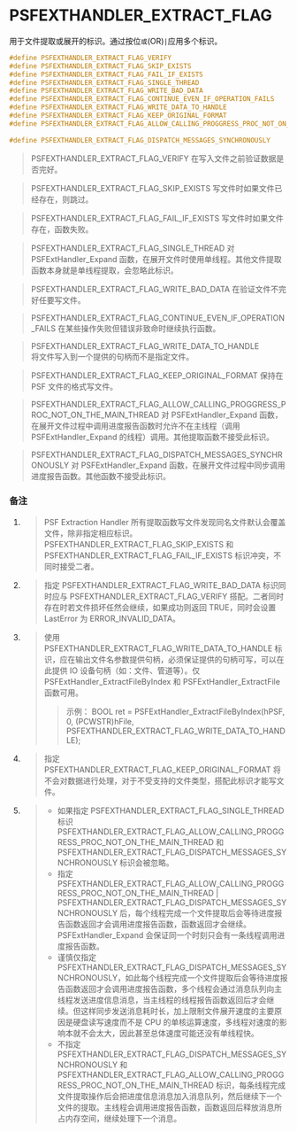 # PSFEXTHANDLER_EXTRACT_FLAG
用于文件提取或展开的标识。通过按位`或`(OR)`|`应用多个标识。
````c
#define PSFEXTHANDLER_EXTRACT_FLAG_VERIFY                               0x0001
#define PSFEXTHANDLER_EXTRACT_FLAG_SKIP_EXISTS                          0x0002
#define PSFEXTHANDLER_EXTRACT_FLAG_FAIL_IF_EXISTS                       0x0004
#define PSFEXTHANDLER_EXTRACT_FLAG_SINGLE_THREAD                        0x0008
#define PSFEXTHANDLER_EXTRACT_FLAG_WRITE_BAD_DATA                       0x0010
#define PSFEXTHANDLER_EXTRACT_FLAG_CONTINUE_EVEN_IF_OPERATION_FAILS     0x0020
#define PSFEXTHANDLER_EXTRACT_FLAG_WRITE_DATA_TO_HANDLE                 0x0040
#define PSFEXTHANDLER_EXTRACT_FLAG_KEEP_ORIGINAL_FORMAT                 0x0080
#define PSFEXTHANDLER_EXTRACT_FLAG_ALLOW_CALLING_PROGGRESS_PROC_NOT_ON_THE_MAIN_THREAD\
                                                                        0x0100
#define PSFEXTHANDLER_EXTRACT_FLAG_DISPATCH_MESSAGES_SYNCHRONOUSLY      0x0200
````
>PSFEXTHANDLER_EXTRACT_FLAG_VERIFY
>在写入文件之前验证数据是否完好。

>PSFEXTHANDLER_EXTRACT_FLAG_SKIP_EXISTS
>写文件时如果文件已经存在，则跳过。

>PSFEXTHANDLER_EXTRACT_FLAG_FAIL_IF_EXISTS
>写文件时如果文件存在，函数失败。

>PSFEXTHANDLER_EXTRACT_FLAG_SINGLE_THREAD
>对 PSFExtHandler_Expand 函数，在展开文件时使用单线程。其他文件提取函数本身就是单线程提取，会忽略此标识。

>PSFEXTHANDLER_EXTRACT_FLAG_WRITE_BAD_DATA
>在验证文件不完好任要写文件。

>PSFEXTHANDLER_EXTRACT_FLAG_CONTINUE_EVEN_IF_OPERATION_FAILS
>在某些操作失败但错误非致命时继续执行函数。

>PSFEXTHANDLER_EXTRACT_FLAG_WRITE_DATA_TO_HANDLE	
>将文件写入到一个提供的句柄而不是指定文件。

>PSFEXTHANDLER_EXTRACT_FLAG_KEEP_ORIGINAL_FORMAT
>保持在 PSF 文件的格式写文件。

>PSFEXTHANDLER_EXTRACT_FLAG_ALLOW_CALLING_PROGGRESS_PROC_NOT_ON_THE_MAIN_THREAD
>对 PSFExtHandler_Expand 函数，在展开文件过程中调用进度报告函数时允许不在主线程（调用 PSFExtHandler_Expand 的线程）调用。其他提取函数不接受此标识。

>PSFEXTHANDLER_EXTRACT_FLAG_DISPATCH_MESSAGES_SYNCHRONOUSLY
>对 PSFExtHandler_Expand 函数，在展开文件过程中同步调用进度报告函数。其他函数不接受此标识。

### 备注
1. >PSF Extraction Handler 所有提取函数写文件发现同名文件默认会覆盖文件，除非指定相应标识。PSFEXTHANDLER_EXTRACT_FLAG_SKIP_EXISTS 和 PSFEXTHANDLER_EXTRACT_FLAG_FAIL_IF_EXISTS 标识冲突，不同时接受二者。

2. >指定 PSFEXTHANDLER_EXTRACT_FLAG_WRITE_BAD_DATA 标识同时应与 PSFEXTHANDLER_EXTRACT_FLAG_VERIFY 搭配。二者同时存在时若文件损坏任然会继续，如果成功则返回 TRUE，同时会设置 LastError 为 ERROR_INVALID_DATA。

3. >使用 PSFEXTHANDLER_EXTRACT_FLAG_WRITE_DATA_TO_HANDLE 标识，应在输出文件名参数提供句柄，必须保证提供的句柄可写，可以在此提供 IO 设备句柄（如：文件、管道等）。仅 PSFExtHandler_ExtractFileByIndex 和 PSFExtHandler_ExtractFile 函数可用。
   >>示例：
   >>BOOL ret = PSFExtHandler_ExtractFileByIndex(hPSF, 0, (PCWSTR)hFile, PSFEXTHANDLER_EXTRACT_FLAG_WRITE_DATA_TO_HANDLE);

4. >指定 PSFEXTHANDLER_EXTRACT_FLAG_KEEP_ORIGINAL_FORMAT 将不会对数据进行处理，对于不受支持的文件类型，搭配此标识才能写文件。

5. >- 如果指定 PSFEXTHANDLER_EXTRACT_FLAG_SINGLE_THREAD 标识 PSFEXTHANDLER_EXTRACT_FLAG_ALLOW_CALLING_PROGGRESS_PROC_NOT_ON_THE_MAIN_THREAD 和 PSFEXTHANDLER_EXTRACT_FLAG_DISPATCH_MESSAGES_SYNCHRONOUSLY 标识会被忽略。
   >- 指定 PSFEXTHANDLER_EXTRACT_FLAG_ALLOW_CALLING_PROGGRESS_PROC_NOT_ON_THE_MAIN_THREAD | PSFEXTHANDLER_EXTRACT_FLAG_DISPATCH_MESSAGES_SYNCHRONOUSLY 后，每个线程完成一个文件提取后会等待进度报告函数返回才会调用进度报告函数，函数返回才会继续。PSFExtHandler_Expand 会保证同一个时刻只会有一条线程调用进度报告函数。
   >- 谨慎仅指定 PSFEXTHANDLER_EXTRACT_FLAG_DISPATCH_MESSAGES_SYNCHRONOUSLY，如此每个线程完成一个文件提取后会等待进度报告函数返回才会调用进度报告函数，多个线程会通过消息队列向主线程发送进度信息消息，当主线程的线程报告函数返回后才会继续。但这样同步发送消息耗时长，加上限制文件展开速度的主要原因是硬盘读写速度而不是 CPU 的单核运算速度，多线程对速度的影响本就不会太大，因此甚至总体速度可能还没有单线程快。
   >- 不指定 PSFEXTHANDLER_EXTRACT_FLAG_DISPATCH_MESSAGES_SYNCHRONOUSLY 和 PSFEXTHANDLER_EXTRACT_FLAG_ALLOW_CALLING_PROGGRESS_PROC_NOT_ON_THE_MAIN_THREAD 标识，每条线程完成文件提取操作后会把进度信息消息加入消息队列，然后继续下一个文件的提取。主线程会调用进度报告函数，函数返回后释放消息所占内存空间，继续处理下一个消息。
